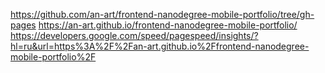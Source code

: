 https://github.com/an-art/frontend-nanodegree-mobile-portfolio/tree/gh-pages
https://an-art.github.io/frontend-nanodegree-mobile-portfolio/
https://developers.google.com/speed/pagespeed/insights/?hl=ru&url=https%3A%2F%2Fan-art.github.io%2Ffrontend-nanodegree-mobile-portfolio%2F
